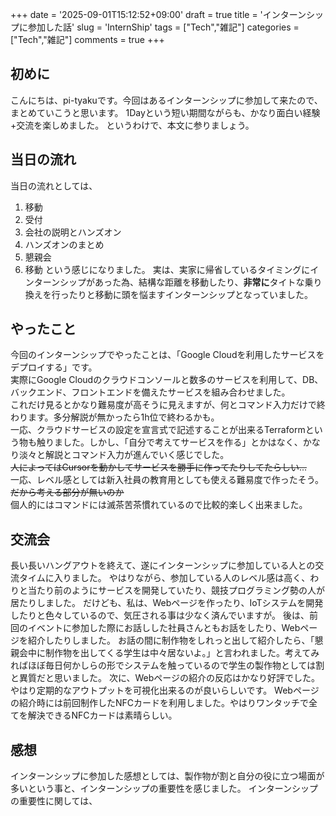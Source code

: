 +++
date = '2025-09-01T15:12:52+09:00'
draft = true
title = 'インターンシップに参加した話'
slug = 'InternShip'
tags = ["Tech","雑記"]
categories = ["Tech","雑記"]
comments = true
+++
## 初めに
こんにちは、pi-tyakuです。今回はあるインターンシップに参加して来たので、まとめていこうと思います。
1Dayという短い期間ながらも、かなり面白い経験+交流を楽しめました。
というわけで、本文に参りましょう。

## 当日の流れ
当日の流れとしては、
1. 移動
2. 受付
3. 会社の説明とハンズオン
4. ハンズオンのまとめ
5. 懇親会
6. 移動
という感じになりました。
実は、実家に帰省しているタイミングにインターンシップがあった為、結構な距離を移動したり、**非常に**タイトな乗り換えを行ったりと移動に頭を悩ますインターンシップとなっていました。

## やったこと
今回のインターンシップでやったことは、「Google Cloudを利用したサービスをデプロイする」です。<br>
実際にGoogle Cloudのクラウドコンソールと数多のサービスを利用して、DB、バックエンド、フロントエンドを備えたサービスを組み合わせました。<br>
これだけ見るとかなり難易度が高そうに見えますが、何とコマンド入力だけで終わります。多分解説が無かったら1h位で終わるかも。<br>
一応、クラウドサービスの設定を宣言式で記述することが出来るTerraformという物も触りました。しかし、「自分で考えてサービスを作る」とかはなく、かなり淡々と解説とコマンド入力が進んでいく感じでした。<br>
~~人によってはCursorを動かしてサービスを勝手に作ってたりしてたらしい...~~<br>
一応、レベル感としては新入社員の教育用としても使える難易度で作ったそう。~~だから考える部分が無いのか~~<br>
個人的にはコマンドには滅茶苦茶慣れているので比較的楽しく出来ました。<br>

## 交流会
長い長いハングアウトを終えて、遂にインターンシップに参加している人との交流タイムに入りました。
やはりながら、参加している人のレベル感は高く、わりと当たり前のようにサービスを開発していたり、競技プログラミング勢の人が居たりしました。
だけども、私は、Webページを作ったり、IoTシステムを開発したりと色々しているので、気圧される事は少なく済んでいますが。
後は、前回のイベントに参加した際にお話しした社員さんともお話をしたり、Webページを紹介したりしました。
お話の間に制作物をしれっと出して紹介したら、「懇親会中に制作物を出してくる学生は中々居ないよ。」と言われました。考えてみればほぼ毎日何かしらの形でシステムを触っているので学生の製作物としては割と異質だと思いました。
次に、Webページの紹介の反応はかなり好評でした。やはり定期的なアウトプットを可視化出来るのが良いらしいです。
Webページの紹介時には前回制作したNFCカードを利用しました。やはりワンタッチで全てを解決できるNFCカードは素晴らしい。

## 感想
インターンシップに参加した感想としては、製作物が割と自分の役に立つ場面が多いという事と、インターンシップの重要性を感じました。
インターンシップの重要性に関しては、
